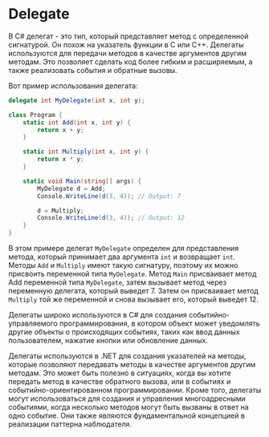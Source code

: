 # Delegate
В C# делегат - это тип, который представляет метод с определенной сигнатурой. Он похож на указатель функции в C или C++. Делегаты используются для передачи методов в качестве аргументов другим методам. Это позволяет сделать код более гибким и расширяемым, а также реализовать события и обратные вызовы.

Вот пример использования делегата:
```cs
delegate int MyDelegate(int x, int y);

class Program {
    static int Add(int x, int y) {
        return x + y;
    }

    static int Multiply(int x, int y) {
        return x * y;
    }

    static void Main(string[] args) {
        MyDelegate d = Add;
        Console.WriteLine(d(3, 4)); // Output: 7

        d = Multiply;
        Console.WriteLine(d(3, 4)); // Output: 12
    }
}
```
В этом примере делегат `MyDelegate` определен для представления метода, который принимает два аргумента `int` и возвращает `int`. Методы `Add` и `Multiply` имеют такую сигнатуру, поэтому их можно присвоить переменной типа `MyDelegate`. Метод `Main` присваивает метод Add переменной типа `MyDelegate`, затем вызывает метод через переменную делегата, который выведет 7. Затем он присваивает метод `Multiply` той же переменной и снова вызывает его, который выведет 12.

Делегаты широко используются в C# для создания событийно-управляемого программирования, в котором объект может уведомлять другие объекты о происходящих событиях, таких как ввод данных пользователем, нажатие кнопки или обновление данных.

Делегаты используются в .NET для создания указателей на методы, которые позволяют передавать методы в качестве аргументов другим методам. Это может быть полезно в ситуациях, когда вы хотите передать метод в качестве обратного вызова, или в событиях и событийно-ориентированном программировании. Кроме того, делегаты могут использоваться для создания и управления многоадресными событиями, когда несколько методов могут быть вызваны в ответ на одно событие. Они также являются фундаментальной концепцией в реализации паттерна наблюдателя.

